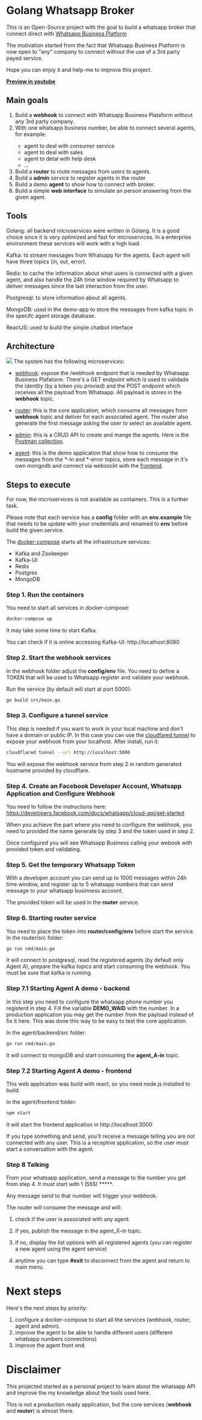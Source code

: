 # Golang Whatsapp Broker

This is an Open-Source project with the goal to build a whatsapp broker that connect direct with [Whatsapp Business Platform](https://developers.facebook.com/docs/whatsapp)

The motivation started from the fact that Whatsapp Business Platform is now open to "any" company to connect without the use of a 3rd party payed service.

Hope you can enjoy it and help-me to improve this project.

[**Preview in youtube**](https://youtu.be/JE50HTfeKgw)

## Main goals
<ol> 
<li>Build a <b>webhook</b> to connect with Whatsapp Business Plataform without any 3rd party company. </li>
<li>With one whatsapp business number, be able to connect several agents, for example:</li>
<ul>
    <li>agent to deal with consumer service</li>
    <li>agent to deal with sales</li>
    <li>agent to detal with help desk</li>
    <li>...</li>
</ul>
<li> Build a <b>router</b> to route messages from users to agents. </li>
<li> Build a <b>admin</b> service to register agents in the router </li>
<li> Build a demo <b>agent</b> to show how to connect with broker. </li>
<li> Build a simple <b>web interface</b> to simulate an person answering from the given agent. </li>
</ol>


## Tools
Golang: all backend microservices were written in Golang. It is a good choice since it is very optimized and fast for microservices. In a enterprise environment these services will work with a high load.

Kafka: to stream messages from Whatsapp for the agents. Each agent will have three topics (in, out, error).

Redis: to cache the information about what users is connected with a given agent, and also handle the 24h time window required by Whatsapp to deliver messages since the last interaction from the user.

Postgresql: to store information about all agents.

MongoDB: used in the demo-app to store the messages from kafka topic in the specifc agent storage database.

ReactJS: used to build the simple chatbot interface


## Architecture
![](assets/broker.png)
The system has the following microservices:
- [webhook](/webhook): expose the /webhook endpoint that is needed by Whatsapp Business Plafatorm. There's a GET endpoint which is used to validade the identity (by a token you provied) and the POST endpoint which receives all the payload from Whatsapp. All payload is stores in the <b>webhook</b> topic.

- [router](/router): this is the core application, which consume all messages from <b>webhook</b> topic and deliver for each associated agent. The router also generate the first message asking the user to select an available agent.

- [admin](/admin): this is a CRUD API to create and mange the agents. Here is the [Postman collection](assets/Admin.postman_collection.json).

- [agent](/agent/backend): this is the demo application that show how to consume the messages from the *-in and *-error topics, store each message in it's own mongodb and connect via websockt with the [frontend](/agent/frontend).


## Steps to execute
For now, the microservices is not available as containers. This is a further task.

Please note that each service has a **config** folder with an **env.example** file that needs to be update with your credentials and renamed to **env** before build the given service.

The [docker-compose](docker-compose.yaml) starts all the infrastructure services:
- Kafka and Zookeeper
- Kafka-UI
- Redis
- Postgres
- MongoDB


### Step 1. Run the containers
You need to start all services in docker-compose:
```bash
docker-compose up
```
It may take some time to start Kafka. 

You can check if it is online accessing Kafka-UI: http://localhost:8080


### Step 2. Start the webhook services
In the webhook folder adjust the **config/env** file. You need to define a TOKEN that will be used to Whatsapp register and validate your webhook. 

Run the service (by default will start at port 5000):
```bash
go build src/main.go
```

### Step 3. Configure a tunnel service
This step is needed if you want to work in your local machine and don't have a domain or public IP. In this case you can use the [cloudfared tunnel](https://github.com/cloudflare/cloudflared) to expose your webhook from your localhost. After install, run it:
```bash
cloudflared tunnel --url http://localhost:5000
```

You will expose the webhook service from step 2 in random generated hostname provided by cloudflare.


### Step 4. Create an Facebook Developer Account, Whatsapp Application and Configure Webhook
You need to follow the instructions here: https://developers.facebook.com/docs/whatsapp/cloud-api/get-started

When you achieve the part where you need to configure the webhook, you need to provided the name generate by step 3 and the token used in step 2.

Once configured you will see Whatsapp Business calling your webook with provided token and validating.


### Step 5. Get the temporary Whatsapp Token
With a developer account you can send up to 1000 messages within 24h time window, and register up to 5 whatsapp numbers that can send message to your whatsapp businness account.

The provided token will be used in the **router** service.


### Step 6. Starting router service
You need to place the token into **router/config/env** before start the service.
In the router/src folder:
```bash
go run cmd/main.go
```
It will connect to postgresql, read the registered agents (by default only Agent A), prepare the kafka topics and start consuming the webhook. You must be sure that kafka is running.


### Step 7.1 Starting Agent A demo - backend
In this step you need to configure the whatsapp phone number you registerd in step 4. Fill the variable **DEMO_WAID** with the number. In a production application you may get the number from the payload instead of fix it here. This was done this way to be easy to test the core application.

In the agent/backend/src folder:
```bash
go run cmd/main.go
```
It will connect to mongoDB and start consuming the **agent_A-in** topic.


### Step 7.2 Starting Agent A demo - frontend
This web application was build with react, so you need node.js installed to build.

In the agent/frontend folder:
```bash
npm start
```

It will start the frontend application in http://localhost:3000

If you type something and send, you'll receive a message telling you are not connected with any user. This is a receptive application, so the user must start a conversation with the agent.


### Step 8 Talking
From your whatsapp application, send a message to the number you get from step 4. It must start with 1 (555) *****.

Any message send to that number will trigger your webhook.

The router will consume the message and will:

1) check if the user is associated with any agent.

2) if yes, publish the message in the agent_X-in topic.

3) if no, display the list options with all registered agents (you can register a new agent using the agent service)

4) anytime you can type **#exit** to disconnect from the agent and return to main menu.


# Next steps
Here's the next steps by priority:

1) configure a docker-compose to start all the services (webhook, router, agent and admin).
2) improve the agent to be able to handle different users (different whatsapp numbers connections)
3) improve the agent front end.


# Disclaimer
This projected started as a personal project to learn about the whatsapp API and improve the my knowledge about the tools used here. 

This is not a production ready application, but the core services (**webhook** and **router**) is almost there.

